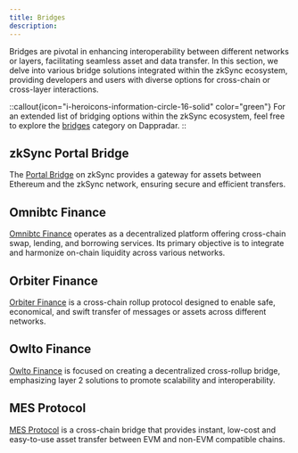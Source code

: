 ```yaml
---
title: Bridges
description: 
---
```


Bridges are pivotal in enhancing interoperability between different networks or layers, facilitating seamless asset and
data transfer. In this section, we delve into various bridge solutions integrated within the zkSync ecosystem, providing
developers and users with diverse options for cross-chain or cross-layer interactions.

::callout{icon="i-heroicons-information-circle-16-solid" color="green"}
For an extended list of bridging options within the zkSync ecosystem, feel free to explore the
[bridges](https://zksync.dappradar.com/ecosystem?category-de=bridges) category on Dappradar.
::

## zkSync Portal Bridge

The [Portal Bridge](https://bridge.zksync.io/) on zkSync provides a gateway for assets between Ethereum and the zkSync
network, ensuring secure and efficient transfers.

## Omnibtc Finance

[Omnibtc Finance](https://www.omnibtc.finance/) operates as a decentralized platform offering cross-chain swap, lending,
and borrowing services. Its primary objective is to integrate and harmonize on-chain liquidity across various networks.

## Orbiter Finance

[Orbiter Finance](https://www.orbiter.finance/?source=Ethereum&dest=zkSync%20Era&token=ETH) is a cross-chain rollup
protocol designed to enable safe, economical, and swift transfer of messages or assets across different networks.

## Owlto Finance

[Owlto Finance](https://owlto.finance/) is focused on creating a decentralized cross-rollup bridge, emphasizing layer 2
solutions to promote scalability and interoperability.

## MES Protocol

[MES Protocol](https://mesprotocol.com/) is a cross-chain bridge that provides instant, low-cost and easy-to-use asset
transfer between EVM and non-EVM compatible chains.
